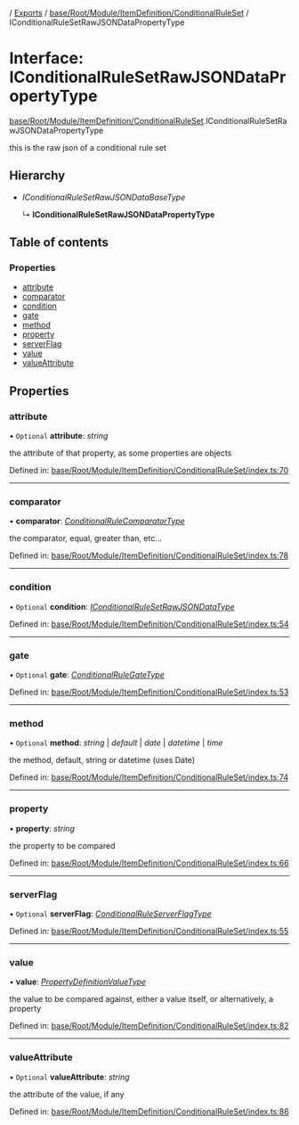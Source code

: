 [](../README.md) / [Exports](../modules.md) / [base/Root/Module/ItemDefinition/ConditionalRuleSet](../modules/base_root_module_itemdefinition_conditionalruleset.md) / IConditionalRuleSetRawJSONDataPropertyType

# Interface: IConditionalRuleSetRawJSONDataPropertyType

[base/Root/Module/ItemDefinition/ConditionalRuleSet](../modules/base_root_module_itemdefinition_conditionalruleset.md).IConditionalRuleSetRawJSONDataPropertyType

this is the raw json of a conditional rule set

## Hierarchy

* *IConditionalRuleSetRawJSONDataBaseType*

  ↳ **IConditionalRuleSetRawJSONDataPropertyType**

## Table of contents

### Properties

- [attribute](base_root_module_itemdefinition_conditionalruleset.iconditionalrulesetrawjsondatapropertytype.md#attribute)
- [comparator](base_root_module_itemdefinition_conditionalruleset.iconditionalrulesetrawjsondatapropertytype.md#comparator)
- [condition](base_root_module_itemdefinition_conditionalruleset.iconditionalrulesetrawjsondatapropertytype.md#condition)
- [gate](base_root_module_itemdefinition_conditionalruleset.iconditionalrulesetrawjsondatapropertytype.md#gate)
- [method](base_root_module_itemdefinition_conditionalruleset.iconditionalrulesetrawjsondatapropertytype.md#method)
- [property](base_root_module_itemdefinition_conditionalruleset.iconditionalrulesetrawjsondatapropertytype.md#property)
- [serverFlag](base_root_module_itemdefinition_conditionalruleset.iconditionalrulesetrawjsondatapropertytype.md#serverflag)
- [value](base_root_module_itemdefinition_conditionalruleset.iconditionalrulesetrawjsondatapropertytype.md#value)
- [valueAttribute](base_root_module_itemdefinition_conditionalruleset.iconditionalrulesetrawjsondatapropertytype.md#valueattribute)

## Properties

### attribute

• `Optional` **attribute**: *string*

the attribute of that property, as some properties are objects

Defined in: [base/Root/Module/ItemDefinition/ConditionalRuleSet/index.ts:70](https://github.com/onzag/itemize/blob/55e63f2c/base/Root/Module/ItemDefinition/ConditionalRuleSet/index.ts#L70)

___

### comparator

• **comparator**: [*ConditionalRuleComparatorType*](../modules/base_root_module_itemdefinition_conditionalruleset.md#conditionalrulecomparatortype)

the comparator, equal, greater than, etc...

Defined in: [base/Root/Module/ItemDefinition/ConditionalRuleSet/index.ts:78](https://github.com/onzag/itemize/blob/55e63f2c/base/Root/Module/ItemDefinition/ConditionalRuleSet/index.ts#L78)

___

### condition

• `Optional` **condition**: [*IConditionalRuleSetRawJSONDataType*](../modules/base_root_module_itemdefinition_conditionalruleset.md#iconditionalrulesetrawjsondatatype)

Defined in: [base/Root/Module/ItemDefinition/ConditionalRuleSet/index.ts:54](https://github.com/onzag/itemize/blob/55e63f2c/base/Root/Module/ItemDefinition/ConditionalRuleSet/index.ts#L54)

___

### gate

• `Optional` **gate**: [*ConditionalRuleGateType*](../modules/base_root_module_itemdefinition_conditionalruleset.md#conditionalrulegatetype)

Defined in: [base/Root/Module/ItemDefinition/ConditionalRuleSet/index.ts:53](https://github.com/onzag/itemize/blob/55e63f2c/base/Root/Module/ItemDefinition/ConditionalRuleSet/index.ts#L53)

___

### method

• `Optional` **method**: *string* \| *default* \| *date* \| *datetime* \| *time*

the method, default, string or datetime (uses Date)

Defined in: [base/Root/Module/ItemDefinition/ConditionalRuleSet/index.ts:74](https://github.com/onzag/itemize/blob/55e63f2c/base/Root/Module/ItemDefinition/ConditionalRuleSet/index.ts#L74)

___

### property

• **property**: *string*

the property to be compared

Defined in: [base/Root/Module/ItemDefinition/ConditionalRuleSet/index.ts:66](https://github.com/onzag/itemize/blob/55e63f2c/base/Root/Module/ItemDefinition/ConditionalRuleSet/index.ts#L66)

___

### serverFlag

• `Optional` **serverFlag**: [*ConditionalRuleServerFlagType*](../modules/base_root_module_itemdefinition_conditionalruleset.md#conditionalruleserverflagtype)

Defined in: [base/Root/Module/ItemDefinition/ConditionalRuleSet/index.ts:55](https://github.com/onzag/itemize/blob/55e63f2c/base/Root/Module/ItemDefinition/ConditionalRuleSet/index.ts#L55)

___

### value

• **value**: [*PropertyDefinitionValueType*](../modules/base_root_module_itemdefinition_propertydefinition.md#propertydefinitionvaluetype)

the value to be compared against, either a value itself, or alternatively, a property

Defined in: [base/Root/Module/ItemDefinition/ConditionalRuleSet/index.ts:82](https://github.com/onzag/itemize/blob/55e63f2c/base/Root/Module/ItemDefinition/ConditionalRuleSet/index.ts#L82)

___

### valueAttribute

• `Optional` **valueAttribute**: *string*

the attribute of the value, if any

Defined in: [base/Root/Module/ItemDefinition/ConditionalRuleSet/index.ts:86](https://github.com/onzag/itemize/blob/55e63f2c/base/Root/Module/ItemDefinition/ConditionalRuleSet/index.ts#L86)
